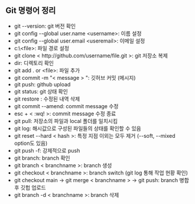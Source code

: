 <h2> Git 명령어 정리 </h2>
  <ul>
    <li>git --version: git 버전 확인</li>
    <li>git config --global user.name &ltusername&gt: 이름 설정</li>
    <li>git config --global user.email &ltuseremail&gt: 이메일 설정</li>
    <li>c:\&ltfile&gt: 파일 경로 설정</li>
    <li>git clone &lt http://github.com/username/file.git &gt: git 저장소 복제</li>
    <li>dir: 디렉토리 확인</li>
    <li>git add . or &ltfile&gt: 파일 추가</li>
    <li>git commit -m "&lt message &gt ": 깃허브 커밋 (메시지)</li>
    <li>git push: github upload</li>
    <li>git status: git 상태 확인</li>
    <li>git restore <file>: 수정된 내역 삭제 </li>
    <li>git commit --amend: commit message 수정</li>
    <li>esc + &lt :wq! &gt: commit message 수정 종료</li>
    <li>git pull: 저장소의 파일과 local 폴더를 일치시킴</li>
    <li>git log: 해시값으로 구성된 파일들의 상태를 확인할 수 있음</li>
    <li>git reset --hard &lt hash &gt: 특정 지점 이외는 모두 제거 (--soft, --mixed option도 있음)</li>
    <li>git push -f: 강제적으로 push</li>
    <li>git branch: branch 확인</li>
    <li>git branch &lt branchname &gt: branch 생성</li>
    <li>git checkout &lt branchname &gt: branch switch (git log 통해 작업 현황 확인)</li>
    <li>git checkout main -> git merge &lt branchname &gt -> git push: branch 병합 후 깃헙 업로드 </li>
    <li>git branch -d &lt branchname &gt: branch 삭제</li>
  </ul>
